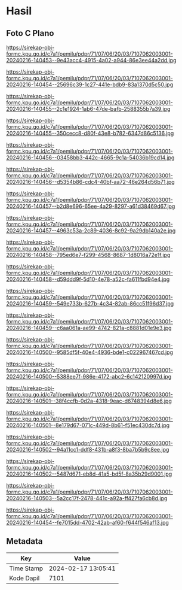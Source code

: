 # Hasil

## Foto C Plano

https://sirekap-obj-formc.kpu.go.id/c7a1/pemilu/pdpr/71/07/06/20/03/7107062003001-20240216-140453--9e43acc4-4915-4a02-a944-86e3ee44a2dd.jpg

https://sirekap-obj-formc.kpu.go.id/c7a1/pemilu/pdpr/71/07/06/20/03/7107062003001-20240216-140454--25696c39-1c27-441e-bdb9-83a1370d5c50.jpg

https://sirekap-obj-formc.kpu.go.id/c7a1/pemilu/pdpr/71/07/06/20/03/7107062003001-20240216-140455--2c1e1924-1ab6-47de-bafb-2588355b7a39.jpg

https://sirekap-obj-formc.kpu.go.id/c7a1/pemilu/pdpr/71/07/06/20/03/7107062003001-20240216-140455--350cecc8-d80f-43e8-b782-6347d86c5136.jpg

https://sirekap-obj-formc.kpu.go.id/c7a1/pemilu/pdpr/71/07/06/20/03/7107062003001-20240216-140456--03458bb3-442c-4665-9c1a-54036b19cd14.jpg

https://sirekap-obj-formc.kpu.go.id/c7a1/pemilu/pdpr/71/07/06/20/03/7107062003001-20240216-140456--d5354b86-cdc4-40bf-aa72-46e264d56b71.jpg

https://sirekap-obj-formc.kpu.go.id/c7a1/pemilu/pdpr/71/07/06/20/03/7107062003001-20240216-140457--b2d8e696-65ee-4a29-8297-a61d38469d67.jpg

https://sirekap-obj-formc.kpu.go.id/c7a1/pemilu/pdpr/71/07/06/20/03/7107062003001-20240216-140457--4963c53a-2c89-4036-8c92-9a29db140a2e.jpg

https://sirekap-obj-formc.kpu.go.id/c7a1/pemilu/pdpr/71/07/06/20/03/7107062003001-20240216-140458--795ed6e7-f299-4568-8687-1d8016a72e1f.jpg

https://sirekap-obj-formc.kpu.go.id/c7a1/pemilu/pdpr/71/07/06/20/03/7107062003001-20240216-140458--d59ddd9f-5d10-4e78-a52c-fa611fbd94e4.jpg

https://sirekap-obj-formc.kpu.go.id/c7a1/pemilu/pdpr/71/07/06/20/03/7107062003001-20240216-140459--549e733b-627b-4c34-82ab-86cc51f96d37.jpg

https://sirekap-obj-formc.kpu.go.id/c7a1/pemilu/pdpr/71/07/06/20/03/7107062003001-20240216-140459--c6aa061a-ae99-4742-821a-c8881d01e9e3.jpg

https://sirekap-obj-formc.kpu.go.id/c7a1/pemilu/pdpr/71/07/06/20/03/7107062003001-20240216-140500--9585df5f-40e4-4936-bde1-c022967467cd.jpg

https://sirekap-obj-formc.kpu.go.id/c7a1/pemilu/pdpr/71/07/06/20/03/7107062003001-20240216-140500--5388ee7f-986e-4172-abc2-6c142120997d.jpg

https://sirekap-obj-formc.kpu.go.id/c7a1/pemilu/pdpr/71/07/06/20/03/7107062003001-20240216-140501--38f4ccfb-0d2a-4318-9eac-d6748394d8e6.jpg

https://sirekap-obj-formc.kpu.go.id/c7a1/pemilu/pdpr/71/07/06/20/03/7107062003001-20240216-140501--8e179d67-071c-449d-8b61-f51ec430dc7d.jpg

https://sirekap-obj-formc.kpu.go.id/c7a1/pemilu/pdpr/71/07/06/20/03/7107062003001-20240216-140502--94a11cc1-ddf8-431b-a8f3-8ba7b5b9c8ee.jpg

https://sirekap-obj-formc.kpu.go.id/c7a1/pemilu/pdpr/71/07/06/20/03/7107062003001-20240216-140502--5487d671-eb8d-41a5-bd5f-8a35b29d9001.jpg

https://sirekap-obj-formc.kpu.go.id/c7a1/pemilu/pdpr/71/07/06/20/03/7107062003001-20240216-140503--5a2cc17f-2478-441c-a92a-ff427fa6cb8d.jpg

https://sirekap-obj-formc.kpu.go.id/c7a1/pemilu/pdpr/71/07/06/20/03/7107062003001-20240216-140454--fe7015dd-4702-42ab-af60-f644f546af13.jpg


## Metadata

| Key        | Value               |
| ---------- | ------------------- |
| Time Stamp | 2024-02-17 13:05:41 |
| Kode Dapil | 7101                |



